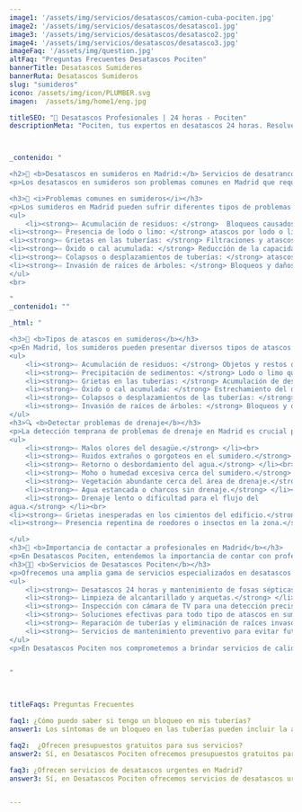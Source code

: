 ```yaml
---
image1: '/assets/img/servicios/desatascos/camion-cuba-pociten.jpg'
image2: '/assets/img/servicios/desatascos/desatasco1.jpg'
image3: '/assets/img/servicios/desatascos/desatasco2.jpg'
image4: '/assets/img/servicios/desatascos/desatasco3.jpg'
imageFaq: '/assets/img/question.jpg'
altFaq: "Preguntas Frecuentes Desatascos Pociten"
bannerTitle: Desatascos Sumideros
bannerRuta: Desatascos Sumideros
slug: "sumideros"
icono: /assets/img/icon/PLUMBER.svg
imagen:  /assets/img/home1/eng.jpg

titleSEO: "🌟 Desatascos Profesionales | 24 horas - Pociten"
descriptionMeta: "Pociten, tus expertos en desatascos 24 horas. Resolvemos problemas de forma rápida y eficiente en desagües y sumideros. Llámanos al 647 37 67 82 📱."



_contenido: "

<h2>🚰 <b>Desatascos en sumideros en Madrid:</b> Servicios de desatrancos 24 horas - Desatascos Pociten</h2>
<p>Los desatascos en sumideros son problemas comunes en Madrid que requieren soluciones efectivas. En Desatascos Pociten, ofrecemos servicios de desatrancos 24 horas y mantenimiento de fosas sépticas, especializándonos en la limpieza de alcantarillado y arquetas, así como la inspección con cámara de TV. Confía en nuestros servicios profesionales para solucionar atascos en sumideros y garantizar el buen funcionamiento de tu sistema de drenaje en Madrid.</p>

<h3>🔧 <i>Problemas comunes en sumideros</i></h3>
<p>Los sumideros en Madrid pueden sufrir diferentes tipos de problemas que ocasionan atascos:</p>
<ul>
    <li><strong>⇨ Acumulación de residuos: </strong>  Bloqueos causados por desechos en los sumideros.</li><br>
<li><strong>⇨ Presencia de lodo o limo: </strong> atascos por lodo o limo que afectan el flujo del agua.</li><br>
<li><strong>⇨ Grietas en las tuberías: </strong> Filtraciones y atascos causados por grietas en las tuberías.</li><br>
<li><strong>⇨ Óxido o cal acumulada: </strong> Reducción de la capacidad de drenaje debido al óxido o cal.</li><br>
<li><strong>⇨ Colapsos o desplazamientos de tuberías: </strong> atascos provocados por tuberías dañadas.</li><br>
<li><strong>⇨ Invasión de raíces de árboles: </strong> Bloqueos y daños causados por raíces en las tuberías.</li><br>
</ul>
<br>

"
_contenido1: ""

_html: "

<h3>🚧 <b>Tipos de atascos en sumideros</b></h3>
<p>En Madrid, los sumideros pueden presentar diversos tipos de atascos que afectan su funcionamiento:</p>
<ul>
    <li><strong>⇨ Acumulación de residuos: </strong> Objetos y restos que impiden el flujo correcto del agua.</li><br>
    <li><strong>⇨ Precipitación de sedimentos: </strong> Lodo o limo que causa atascos y reduce la capacidad de drenaje.</li><br>
    <li><strong>⇨ Grietas en las tuberías: </strong> Acumulación de desechos en tuberías agrietadas que obstruyen el paso del agua.</li><br>
    <li><strong>⇨ Óxido o cal acumulada: </strong> Estrechamiento del diámetro de las tuberías por acumulación de óxido o cal.</li><br>
    <li><strong>⇨ Colapsos o desplazamientos de las tuberías: </strong> Impedimento completo del paso del agua debido a daños en las tuberías.</li><br>
    <li><strong>⇨ Invasión de raíces de árboles: </strong> Bloqueos y daños por raíces que infiltran las tuberías.</li><br>
</ul>
<h3>🔍 <b>Detectar problemas de drenaje</b></h3>
<p>La detección temprana de problemas de drenaje en Madrid es crucial para evitar daños mayores. Algunos signos comunes incluyen:</p>
<ul>
    <li><strong>⇨ Malos olores del desagüe.</strong> </li><br>
    <li><strong>⇨ Ruidos extraños o gorgoteos en el sumidero.</strong> </li><br>
    <li><strong>⇨ Retorno o desbordamiento del agua.</strong> </li><br>
    <li><strong>⇨ Moho o humedad excesiva cerca del sumidero.</strong> </li><br>
    <li><strong>⇨ Vegetación abundante cerca del área de drenaje.</strong> </li><br>
    <li><strong>⇨ Agua estancada o charcos sin drenaje.</strong> </li><br>
    <li><strong>⇨ Drenaje lento o dificultad para el flujo del
agua.</strong> </li><br>
<li><strong>⇨ Grietas inesperadas en los cimientos del edificio.</strong> </li><br>
<li><strong>⇨ Presencia repentina de roedores o insectos en la zona.</strong> </li><br>

</ul>
<h3>💼 <b>Importancia de contactar a profesionales en Madrid</b></h3>
<p>En Desatascos Pociten, entendemos la importancia de contar con profesionales capacitados para resolver los problemas de desatascos en sumideros en Madrid. Nuestro equipo de expertos ofrece soluciones eficaces y duraderas, utilizando las herramientas y tecnologías más avanzadas.</p>
<h3>👨‍🔧 <b>Servicios de Desatascos Pociten</b></h3>
<p>Ofrecemos una amplia gama de servicios especializados en desatascos en sumideros y sistemas de drenaje en Madrid, incluyendo:</p>
<ul>
    <li><strong>⇨ Desatascos 24 horas y mantenimiento de fosas sépticas.</strong> </li><br>
    <li><strong>⇨ Limpieza de alcantarillado y arquetas.</strong> </li><br>
    <li><strong>⇨ Inspección con cámara de TV para una detección precisa de problemas.</strong> </li><br>
    <li><strong>⇨ Soluciones efectivas para todo tipo de atascos en sumideros.</strong> </li><br>
    <li><strong>⇨ Reparación de tuberías y eliminación de raíces invasoras.</strong> </li><br>
    <li><strong>⇨ Servicios de mantenimiento preventivo para evitar futuros atascos.</strong> </li><br>
</ul>
<p>En Desatascos Pociten nos comprometemos a brindar servicios de calidad, atención rápida y eficiente, y soluciones personalizadas para cada cliente en Madrid. Confía en nosotros para mantener tu sistema de drenaje en perfecto estado.</p>

	    
"



titleFaqs: Preguntas Frecuentes

faq1: ¿Cómo puedo saber si tengo un bloqueo en mis tuberías?
answer1: Los síntomas de un bloqueo en las tuberías pueden incluir la acumulación de agua en el fregadero o en la ducha, olores desagradables provenientes de los desagües y el desbordamiento del inodoro.

faq2:  ¿Ofrecen presupuestos gratuitos para sus servicios?
answer2: Sí, en Desatascos Pociten ofrecemos presupuestos gratuitos para todos nuestros servicios de desatascos en Madrid. Puede contactarnos en cualquier momento para solicitar uno.

faq3: ¿Ofrecen servicios de desatascos urgentes en Madrid?
answer3: Sí, en Desatascos Pociten ofrecemos servicios de desatascos urgentes en Madrid para solucionar los problemas de nuestros clientes de forma rápida y efectiva.


---
```

